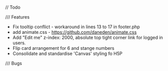 // Todo

/// Features

* Fix tooltip conflict - workaround in lines 13 to 17 in footer.php 
* add animate.css - https://github.com/daneden/animate.css
* Add "Edit me" z-index: 2000, absolute top tight corner link for logged in users.
* Flip card arrangement for 6 and stange numbers 
* Consolidate and standardise 'Canvas' styling fo H5P

/// Bugs

